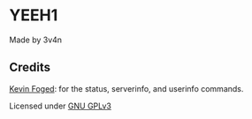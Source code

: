 # YEEH1

Made by 3v4n

## Credits

[Kevin Foged](https://github.com/KevinFoged): for the status, serverinfo, and userinfo commands.

Licensed under [GNU GPLv3](https://www.gnu.org/licenses/gpl-3.0.en.html)
